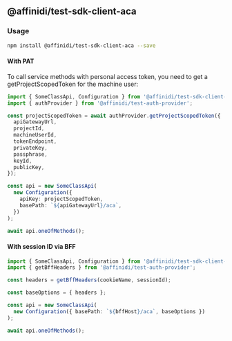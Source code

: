 ## @affinidi/test-sdk-client-aca

### Usage

```bash
npm install @affinidi/test-sdk-client-aca --save
```

#### With PAT

To call service methods with personal access token, you need to get a getProjectScopedToken for the machine user:

```ts
import { SomeClassApi, Configuration } from '@affinidi/test-sdk-client-aca';
import { authProvider } from '@affinidi/test-auth-provider';

const projectScopedToken = await authProvider.getProjectScopedToken({
  apiGatewayUrl,
  projectId,
  machineUserId,
  tokenEndpoint,
  privateKey,
  passphrase,
  keyId,
  publicKey,
});

const api = new SomeClassApi(
  new Configuration({
    apiKey: projectScopedToken,
    basePath: `${apiGatewayUrl}/aca`,
  })
);

await api.oneOfMethods();
```

#### With session ID via BFF

```ts
import { SomeClassApi, Configuration } from '@affinidi/test-sdk-client-aca';
import { getBffHeaders } from '@affinidi/test-auth-provider';

const headers = getBffHeaders(cookieName, sessionId);

const baseOptions = { headers };

const api = new SomeClassApi(
  new Configuration({ basePath: `${bffHost}/aca`, baseOptions })
);

await api.oneOfMethods();
```
